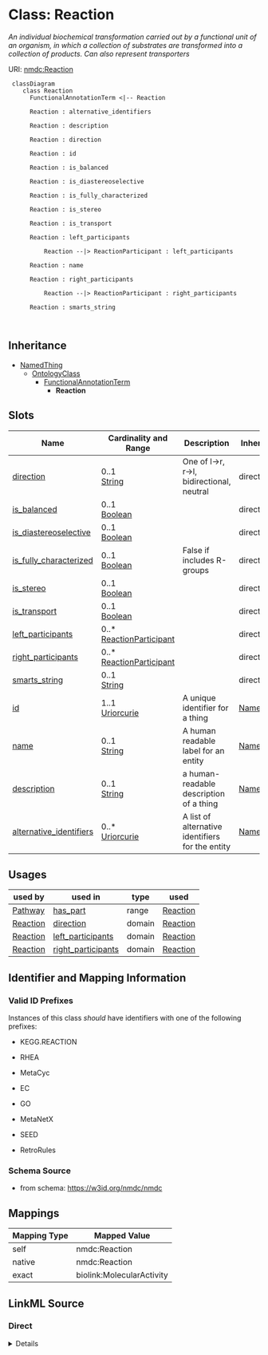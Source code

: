 # Class: Reaction


_An individual biochemical transformation carried out by a functional unit of an organism, in which a collection of substrates are transformed into a collection of products. Can also represent transporters_





URI: [nmdc:Reaction](https://w3id.org/nmdc/Reaction)




```mermaid
 classDiagram
    class Reaction
      FunctionalAnnotationTerm <|-- Reaction
      
      Reaction : alternative_identifiers
        
      Reaction : description
        
      Reaction : direction
        
      Reaction : id
        
      Reaction : is_balanced
        
      Reaction : is_diastereoselective
        
      Reaction : is_fully_characterized
        
      Reaction : is_stereo
        
      Reaction : is_transport
        
      Reaction : left_participants
        
          Reaction --|> ReactionParticipant : left_participants
        
      Reaction : name
        
      Reaction : right_participants
        
          Reaction --|> ReactionParticipant : right_participants
        
      Reaction : smarts_string
        
      
```





## Inheritance
* [NamedThing](NamedThing.md)
    * [OntologyClass](OntologyClass.md)
        * [FunctionalAnnotationTerm](FunctionalAnnotationTerm.md)
            * **Reaction**



## Slots

| Name | Cardinality and Range | Description | Inheritance |
| ---  | --- | --- | --- |
| [direction](direction.md) | 0..1 <br/> [String](String.md) | One of l->r, r->l, bidirectional, neutral | direct |
| [is_balanced](is_balanced.md) | 0..1 <br/> [Boolean](Boolean.md) |  | direct |
| [is_diastereoselective](is_diastereoselective.md) | 0..1 <br/> [Boolean](Boolean.md) |  | direct |
| [is_fully_characterized](is_fully_characterized.md) | 0..1 <br/> [Boolean](Boolean.md) | False if includes R-groups | direct |
| [is_stereo](is_stereo.md) | 0..1 <br/> [Boolean](Boolean.md) |  | direct |
| [is_transport](is_transport.md) | 0..1 <br/> [Boolean](Boolean.md) |  | direct |
| [left_participants](left_participants.md) | 0..* <br/> [ReactionParticipant](ReactionParticipant.md) |  | direct |
| [right_participants](right_participants.md) | 0..* <br/> [ReactionParticipant](ReactionParticipant.md) |  | direct |
| [smarts_string](smarts_string.md) | 0..1 <br/> [String](String.md) |  | direct |
| [id](id.md) | 1..1 <br/> [Uriorcurie](Uriorcurie.md) | A unique identifier for a thing | [NamedThing](NamedThing.md) |
| [name](name.md) | 0..1 <br/> [String](String.md) | A human readable label for an entity | [NamedThing](NamedThing.md) |
| [description](description.md) | 0..1 <br/> [String](String.md) | a human-readable description of a thing | [NamedThing](NamedThing.md) |
| [alternative_identifiers](alternative_identifiers.md) | 0..* <br/> [Uriorcurie](Uriorcurie.md) | A list of alternative identifiers for the entity | [NamedThing](NamedThing.md) |





## Usages

| used by | used in | type | used |
| ---  | --- | --- | --- |
| [Pathway](Pathway.md) | [has_part](has_part.md) | range | [Reaction](Reaction.md) |
| [Reaction](Reaction.md) | [direction](direction.md) | domain | [Reaction](Reaction.md) |
| [Reaction](Reaction.md) | [left_participants](left_participants.md) | domain | [Reaction](Reaction.md) |
| [Reaction](Reaction.md) | [right_participants](right_participants.md) | domain | [Reaction](Reaction.md) |






## Identifier and Mapping Information


### Valid ID Prefixes

Instances of this class *should* have identifiers with one of the following prefixes:

* KEGG.REACTION

* RHEA

* MetaCyc

* EC

* GO

* MetaNetX

* SEED

* RetroRules








### Schema Source


* from schema: https://w3id.org/nmdc/nmdc





## Mappings

| Mapping Type | Mapped Value |
| ---  | ---  |
| self | nmdc:Reaction |
| native | nmdc:Reaction |
| exact | biolink:MolecularActivity |





## LinkML Source

<!-- TODO: investigate https://stackoverflow.com/questions/37606292/how-to-create-tabbed-code-blocks-in-mkdocs-or-sphinx -->

### Direct

<details>
```yaml
name: Reaction
id_prefixes:
- KEGG.REACTION
- RHEA
- MetaCyc
- EC
- GO
- MetaNetX
- SEED
- RetroRules
description: An individual biochemical transformation carried out by a functional
  unit of an organism, in which a collection of substrates are transformed into a
  collection of products. Can also represent transporters
from_schema: https://w3id.org/nmdc/nmdc
exact_mappings:
- biolink:MolecularActivity
is_a: FunctionalAnnotationTerm
slots:
- direction
- is_balanced
- is_diastereoselective
- is_fully_characterized
- is_stereo
- is_transport
- left_participants
- right_participants
- smarts_string

```
</details>

### Induced

<details>
```yaml
name: Reaction
id_prefixes:
- KEGG.REACTION
- RHEA
- MetaCyc
- EC
- GO
- MetaNetX
- SEED
- RetroRules
description: An individual biochemical transformation carried out by a functional
  unit of an organism, in which a collection of substrates are transformed into a
  collection of products. Can also represent transporters
from_schema: https://w3id.org/nmdc/nmdc
exact_mappings:
- biolink:MolecularActivity
is_a: FunctionalAnnotationTerm
attributes:
  direction:
    name: direction
    description: One of l->r, r->l, bidirectional, neutral
    from_schema: https://w3id.org/nmdc/nmdc
    rank: 1000
    domain: Reaction
    alias: direction
    owner: Reaction
    domain_of:
    - Reaction
    range: string
  is_balanced:
    name: is_balanced
    from_schema: https://w3id.org/nmdc/nmdc
    rank: 1000
    alias: is_balanced
    owner: Reaction
    domain_of:
    - Reaction
    range: boolean
  is_diastereoselective:
    name: is_diastereoselective
    from_schema: https://w3id.org/nmdc/nmdc
    rank: 1000
    alias: is_diastereoselective
    owner: Reaction
    domain_of:
    - Reaction
    range: boolean
  is_fully_characterized:
    name: is_fully_characterized
    description: False if includes R-groups
    from_schema: https://w3id.org/nmdc/nmdc
    rank: 1000
    alias: is_fully_characterized
    owner: Reaction
    domain_of:
    - Reaction
    range: boolean
  is_stereo:
    name: is_stereo
    from_schema: https://w3id.org/nmdc/nmdc
    rank: 1000
    alias: is_stereo
    owner: Reaction
    domain_of:
    - Reaction
    range: boolean
  is_transport:
    name: is_transport
    from_schema: https://w3id.org/nmdc/nmdc
    rank: 1000
    alias: is_transport
    owner: Reaction
    domain_of:
    - Reaction
    range: boolean
  left_participants:
    name: left_participants
    from_schema: https://w3id.org/nmdc/nmdc
    rank: 1000
    is_a: has_participants
    domain: Reaction
    multivalued: true
    alias: left_participants
    owner: Reaction
    domain_of:
    - Reaction
    range: ReactionParticipant
  right_participants:
    name: right_participants
    from_schema: https://w3id.org/nmdc/nmdc
    rank: 1000
    is_a: has_participants
    domain: Reaction
    multivalued: true
    alias: right_participants
    owner: Reaction
    domain_of:
    - Reaction
    range: ReactionParticipant
  smarts_string:
    name: smarts_string
    from_schema: https://w3id.org/nmdc/nmdc
    rank: 1000
    alias: smarts_string
    owner: Reaction
    domain_of:
    - Reaction
    range: string
  id:
    name: id
    description: A unique identifier for a thing. Must be either a CURIE shorthand
      for a URI or a complete URI
    from_schema: https://w3id.org/nmdc/nmdc
    rank: 1000
    identifier: true
    alias: id
    owner: Reaction
    domain_of:
    - Biosample
    - Study
    - NamedThing
    - Activity
    range: uriorcurie
    required: true
    pattern: ^[a-zA-Z0-9][a-zA-Z0-9_\.]+:[a-zA-Z0-9_][a-zA-Z0-9_\-\/\.,]*$
  name:
    name: name
    description: A human readable label for an entity
    from_schema: https://w3id.org/nmdc/nmdc
    rank: 1000
    alias: name
    owner: Reaction
    domain_of:
    - Protocol
    - QualityControlReport
    - NamedThing
    - PersonValue
    - Activity
    range: string
  description:
    name: description
    description: a human-readable description of a thing
    from_schema: https://w3id.org/nmdc/nmdc
    rank: 1000
    slot_uri: dcterms:description
    alias: description
    owner: Reaction
    domain_of:
    - Study
    - NamedThing
    - ImageValue
    range: string
  alternative_identifiers:
    name: alternative_identifiers
    description: A list of alternative identifiers for the entity.
    from_schema: https://w3id.org/nmdc/nmdc
    rank: 1000
    multivalued: true
    alias: alternative_identifiers
    owner: Reaction
    domain_of:
    - Biosample
    - Study
    - NamedThing
    - MetaboliteQuantification
    range: uriorcurie
    pattern: ^[a-zA-Z0-9][a-zA-Z0-9_\.]+:[a-zA-Z0-9_][a-zA-Z0-9_\-\/\.,]*$

```
</details>